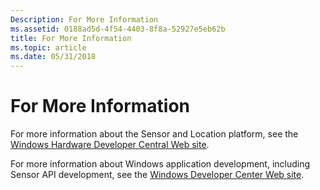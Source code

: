 ```yaml
---
Description: For More Information
ms.assetid: 0188ad5d-4f54-4403-8f8a-52927e5eb62b
title: For More Information
ms.topic: article
ms.date: 05/31/2018
---
```


# For More Information

For more information about the Sensor and Location platform, see the [Windows Hardware Developer Central Web site](https://www.microsoft.com/whdc/device/sensors/default.mspx).

For more information about Windows application development, including Sensor API development, see the [Windows Developer Center Web site](https://msdn.microsoft.com/windows/default.aspx?wt.svl=client).
